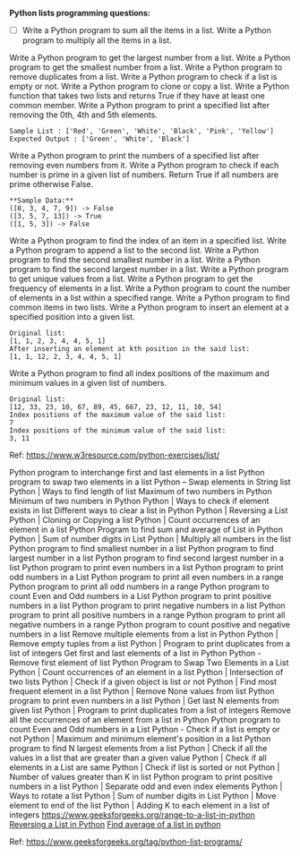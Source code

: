 **Python lists programming questions:**

 - [ ] Write a Python program to sum all the items in a list. Write a
       Python program to multiply all the items in a list.

Write a Python program to get the largest number from a list.
Write a Python program to get the smallest number from a list.
Write a Python program to remove duplicates from a list.
Write a Python program to check if a list is empty or not.
Write a Python program to clone or copy a list.
Write a Python function that takes two lists and returns True if they have at least one common member.
Write a Python program to print a specified list after removing the 0th, 4th and 5th elements.  

    Sample List : ['Red', 'Green', 'White', 'Black', 'Pink', 'Yellow']  
    Expected Output : ['Green', 'White', 'Black']
 Write a Python program to print the numbers of a specified list after removing even numbers from it.
 Write a Python program to check if each number is prime in a given list of numbers. Return True if all numbers are prime otherwise False.  

    **Sample Data:**  
    ([0, 3, 4, 7, 9]) -> False  
    ([3, 5, 7, 13]) -> True  
    ([1, 5, 3]) -> False

Write a Python program to find the index of an item in a specified list.
Write a Python program to append a list to the second list.
Write a Python program to find the second smallest number in a list.
Write a Python program to find the second largest number in a list.
Write a Python program to get unique values from a list.
Write a Python program to get the frequency of elements in a list.
Write a Python program to count the number of elements in a list within a specified range.
Write a Python program to find common items in two lists.
Write a Python program to insert an element at a specified position into a given list.  

    Original list:  
    [1, 1, 2, 3, 4, 4, 5, 1]  
    After inserting an element at kth position in the said list:  
    [1, 1, 12, 2, 3, 4, 4, 5, 1]

Write a Python program to find all index positions of the maximum and minimum values in a given list of numbers.  

    Original list:  
    [12, 33, 23, 10, 67, 89, 45, 667, 23, 12, 11, 10, 54]  
    Index positions of the maximum value of the said list:  
    7  
    Index positions of the minimum value of the said list:  
    3, 11


Ref: https://www.w3resource.com/python-exercises/list/

Python program to interchange first and last elements in a list
Python program to swap two elements in a list
Python – Swap elements in String list
Python | Ways to find length of list
Maximum of two numbers in Python
Minimum of two numbers in Python
Python | Ways to check if element exists in list
Different ways to clear a list in Python
Python | Reversing a List
Python | Cloning or Copying a list
Python | Count occurrences of an element in a list
Python Program to find sum and average of List in Python
Python | Sum of number digits in List
Python | Multiply all numbers in the list
Python program to find smallest number in a list
Python program to find largest number in a list
Python program to find second largest number in a list
Python program to print even numbers in a list
Python program to print odd numbers in a List
Python program to print all even numbers in a range
Python program to print all odd numbers in a range
Python program to count Even and Odd numbers in a List
Python program to print positive numbers in a list
Python program to print negative numbers in a list
Python program to print all positive numbers in a range
Python program to print all negative numbers in a range
Python program to count positive and negative numbers in a list
Remove multiple elements from a list in Python
Python | Remove empty tuples from a list
Python | Program to print duplicates from a list of integers
Get first and last elements of a list in Python
Python - Remove first element of list
Python Program to Swap Two Elements in a List
Python | Count occurrences of an element in a list
Python | Intersection of two lists
Python | Check if a given object is list or not
Python | Find most frequent element in a list
Python | Remove None values from list
Python program to print even numbers in a list
Python | Get last N elements from given list
Python | Program to print duplicates from a list of integers
Remove all the occurrences of an element from a list in Python
Python program to count Even and Odd numbers in a List
Python - Check if a list is empty or not
Python | Maximum and minimum element's position in a list
Python program to find N largest elements from a list
Python | Check if all the values in a list that are greater than a given value
Python | Check if all elements in a List are same
Python | Check if list is sorted or not
Python | Number of values greater than K in list
Python program to print positive numbers in a list
Python | Separate odd and even index elements
Python | Ways to rotate a list
Python | Sum of number digits in List
Python | Move element to end of the list
Python | Adding K to each element in a list of integers
https://www.geeksforgeeks.org/range-to-a-list-in-python
[Reversing a List in Python](https://www.geeksforgeeks.org/python-reversing-list/ "Reversing a List in Python")
[Find average of a list in python](https://www.geeksforgeeks.org/find-average-list-python/ "Find average of a list in python")

Ref:
https://www.geeksforgeeks.org/tag/python-list-programs/
<!--stackedit_data:
eyJoaXN0b3J5IjpbLTEzNTc5NTY0NDIsLTE4NDExNjA4NzMsLT
EzNTg2MTI2MThdfQ==
-->
